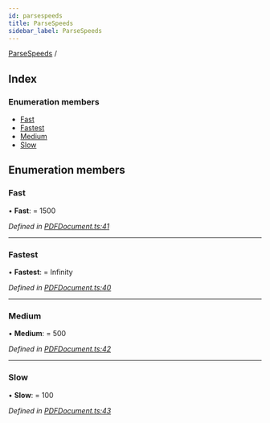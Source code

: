 ```yaml
---
id: parsespeeds
title: ParseSpeeds
sidebar_label: ParseSpeeds
---
```


[ParseSpeeds](parsespeeds.md) /

## Index

### Enumeration members

* [Fast](parsespeeds.md#fast)
* [Fastest](parsespeeds.md#fastest)
* [Medium](parsespeeds.md#medium)
* [Slow](parsespeeds.md#slow)

## Enumeration members

###  Fast

• **Fast**: = 1500

*Defined in [PDFDocument.ts:41](https://github.com/Hopding/pdf-lib/blob/17b4036/src/api/PDFDocument.ts#L41)*

___

###  Fastest

• **Fastest**: =  Infinity

*Defined in [PDFDocument.ts:40](https://github.com/Hopding/pdf-lib/blob/17b4036/src/api/PDFDocument.ts#L40)*

___

###  Medium

• **Medium**: = 500

*Defined in [PDFDocument.ts:42](https://github.com/Hopding/pdf-lib/blob/17b4036/src/api/PDFDocument.ts#L42)*

___

###  Slow

• **Slow**: = 100

*Defined in [PDFDocument.ts:43](https://github.com/Hopding/pdf-lib/blob/17b4036/src/api/PDFDocument.ts#L43)*